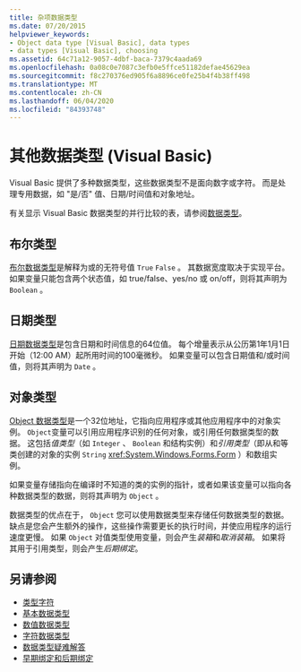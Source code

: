 ```yaml
---
title: 杂项数据类型
ms.date: 07/20/2015
helpviewer_keywords:
- Object data type [Visual Basic], data types
- data types [Visual Basic], choosing
ms.assetid: 64c71a12-9057-4dbf-baca-7379c4aada69
ms.openlocfilehash: 0a08c0e7087c3efb0e5ffce51182defae45629ea
ms.sourcegitcommit: f8c270376ed905f6a8896ce0fe25b4f4b38ff498
ms.translationtype: MT
ms.contentlocale: zh-CN
ms.lasthandoff: 06/04/2020
ms.locfileid: "84393748"
---
```

# <a name="miscellaneous-data-types-visual-basic"></a>其他数据类型 (Visual Basic)
Visual Basic 提供了多种数据类型，这些数据类型不是面向数字或字符。 而是处理专用数据，如 "是/否" 值、日期/时间值和对象地址。  
  
 有关显示 Visual Basic 数据类型的并行比较的表，请参阅[数据类型](../../../language-reference/data-types/index.md)。  
  
## <a name="boolean-type"></a>布尔类型  
 [布尔数据类型](../../../language-reference/data-types/boolean-data-type.md)是解释为或的无符号值 `True` `False` 。 其数据宽度取决于实现平台。 如果变量只能包含两个状态值，如 true/false、yes/no 或 on/off，则将其声明为 `Boolean` 。  
  
## <a name="date-type"></a>日期类型  
 [日期数据类型](../../../language-reference/data-types/date-data-type.md)是包含日期和时间信息的64位值。 每个增量表示从公历第1年1月1日开始（12:00 AM）起所用时间的100毫微秒。 如果变量可以包含日期值和/或时间值，则将其声明为 `Date` 。  
  
## <a name="object-type"></a>对象类型  
 [Object 数据类型](../../../language-reference/data-types/object-data-type.md)是一个32位地址，它指向应用程序或其他应用程序中的对象实例。 `Object`变量可以引用应用程序识别的任何对象，或引用任何数据类型的数据。 这包括*值类型*（如 `Integer` 、 `Boolean` 和结构实例）和*引用类型*（即从和等类创建的对象的实例 `String` <xref:System.Windows.Forms.Form> ）和数组实例。  
  
 如果变量存储指向在编译时不知道的类的实例的指针，或者如果该变量可以指向各种数据类型的数据，则将其声明为 `Object` 。  
  
 数据类型的优点在于， `Object` 您可以使用数据类型来存储任何数据类型的数据。 缺点是您会产生额外的操作，这些操作需要更长的执行时间，并使应用程序的运行速度更慢。 如果 `Object` 对值类型使用变量，则会产生*装箱*和*取消装箱*。 如果将其用于引用类型，则会产生*后期绑定*。  
  
## <a name="see-also"></a>另请参阅

- [类型字符](type-characters.md)
- [基本数据类型](elementary-data-types.md)
- [数值数据类型](numeric-data-types.md)
- [字符数据类型](character-data-types.md)
- [数据类型疑难解答](troubleshooting-data-types.md)
- [早期绑定和后期绑定](../early-late-binding/index.md)
